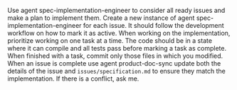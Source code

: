 Use agent spec-implementation-engineer to consider all ready issues and make a plan to implement them.  Create a new instance of agent spec-implementation-engineer for each issue.  It should follow the development workflow on how to mark it as active. When working on the implementation, prioritize working on one task at a time. The code should be in a state where it can compile and all tests pass before marking a task as complete.  When finished with a task, commit only those files in which you modified. When an issue is complete use agent product-doc-sync update both the details of the issue and `issues/specification.md` to ensure they match the implementation. If there is a conflict, ask me.

